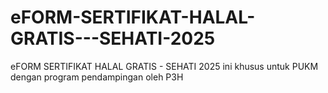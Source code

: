 # eFORM-SERTIFIKAT-HALAL-GRATIS---SEHATI-2025
eFORM SERTIFIKAT HALAL GRATIS - SEHATI 2025 ini khusus untuk PUKM dengan program pendampingan oleh P3H
